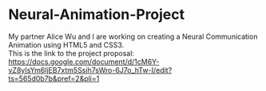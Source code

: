 # Neural-Animation-Project
My partner Alice Wu and I are working on creating a Neural Communication Animation using HTML5 and CSS3.  
This is the link to the project proposal: https://docs.google.com/document/d/1cM6Y-vZ8yIsYm6ljEB7xtm5Ssih7sWro-6J7o_hTw-I/edit?ts=565d0b7b&pref=2&pli=1
